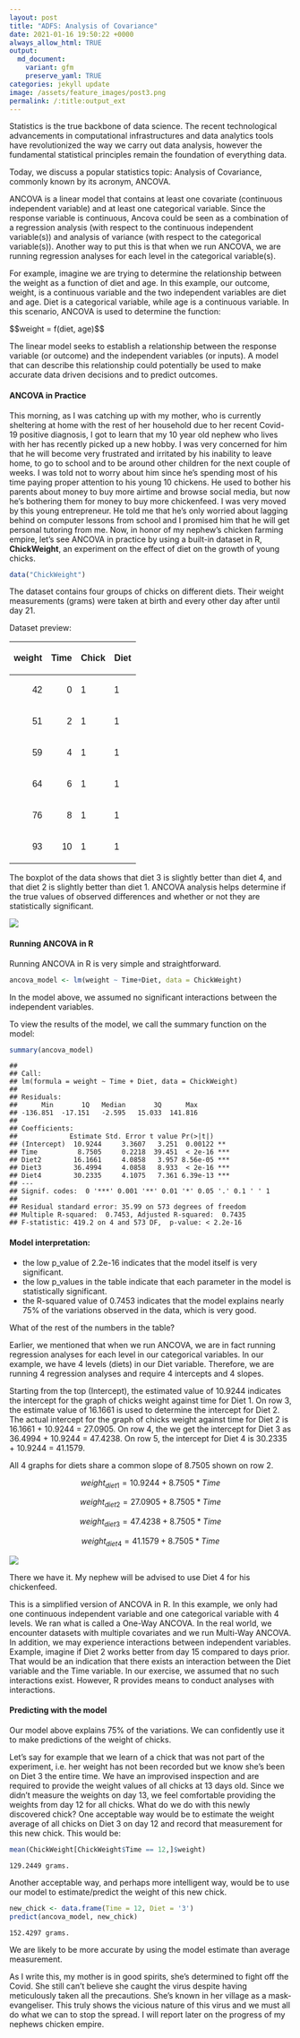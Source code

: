 ```yaml
---
layout: post
title: "ADFS: Analysis of Covariance"
date: 2021-01-16 19:50:22 +0000
always_allow_html: TRUE
output:
  md_document:
    variant: gfm
    preserve_yaml: TRUE
categories: jekyll update
image: /assets/feature_images/post3.png
permalink: /:title:output_ext
---
```


Statistics is the true backbone of data science. The recent
technological advancements in computational infrastructures and data
analytics tools have revolutionized the way we carry out data analysis,
however the fundamental statistical principles remain the foundation of
everything data.

Today, we discuss a popular statistics topic: Analysis of Covariance,
commonly known by its acronym, ANCOVA.

ANCOVA is a linear model that contains at least one covariate
(continuous independent variable) and at least one categorical variable.
Since the response variable is continuous, Ancova could be seen as a
combination of a regression analysis (with respect to the continuous
independent variable(s)) and analysis of variance (with respect to the
categorical variable(s)). Another way to put this is that when we run
ANCOVA, we are running regression analyses for each level in the
categorical variable(s).

For example, imagine we are trying to determine the relationship between
the weight as a function of diet and age. In this example, our outcome,
weight, is a continuous variable and the two independent variables are
diet and age. Diet is a categorical variable, while age is a continuous
variable. In this scenario, ANCOVA is used to determine the function:
<div>
$$weight = f(diet, age)$$
</div> 

The linear model seeks to establish a
relationship between the response variable (or outcome) and the
independent variables (or inputs). A model that can describe this
relationship could potentially be used to make accurate data driven
decisions and to predict outcomes.

#### **ANCOVA in Practice**

This morning, as I was catching up with my mother, who is currently
sheltering at home with the rest of her household due to her recent
Covid-19 positive diagnosis, I got to learn that my 10 year old nephew
who lives with her has recently picked up a new hobby. I was very
concerned for him that he will become very frustrated and irritated by
his inability to leave home, to go to school and to be around other
children for the next couple of weeks. I was told not to worry about him
since he’s spending most of his time paying proper attention to his
young 10 chickens. He used to bother his parents about money to buy more
airtime and browse social media, but now he’s bothering them for money
to buy more chickenfeed. I was very moved by this young entrepreneur. He
told me that he’s only worried about lagging behind on computer lessons
from school and I promised him that he will get personal tutoring from
me. Now, in honor of my nephew’s chicken farming empire, let’s see
ANCOVA in practice by using a built-in dataset in R, **ChickWeight**, an
experiment on the effect of diet on the growth of young chicks.

``` r
data("ChickWeight")
```

The dataset contains four groups of chicks on different diets. Their
weight measurements (grams) were taken at birth and every other day
after until day 21.

Dataset preview:

<table class=" lightable-classic-2 table" style="font-family: Arial; width: auto !important; margin-left: auto; margin-right: auto; margin-left: auto; margin-right: auto;">

<thead>

<tr>

<th style="text-align:right;">

weight

</th>

<th style="text-align:right;">

Time

</th>

<th style="text-align:left;">

Chick

</th>

<th style="text-align:left;">

Diet

</th>

</tr>

</thead>

<tbody>

<tr>

<td style="text-align:right;">

42

</td>

<td style="text-align:right;">

0

</td>

<td style="text-align:left;">

1

</td>

<td style="text-align:left;">

1

</td>

</tr>

<tr>

<td style="text-align:right;">

51

</td>

<td style="text-align:right;">

2

</td>

<td style="text-align:left;">

1

</td>

<td style="text-align:left;">

1

</td>

</tr>

<tr>

<td style="text-align:right;">

59

</td>

<td style="text-align:right;">

4

</td>

<td style="text-align:left;">

1

</td>

<td style="text-align:left;">

1

</td>

</tr>

<tr>

<td style="text-align:right;">

64

</td>

<td style="text-align:right;">

6

</td>

<td style="text-align:left;">

1

</td>

<td style="text-align:left;">

1

</td>

</tr>

<tr>

<td style="text-align:right;">

76

</td>

<td style="text-align:right;">

8

</td>

<td style="text-align:left;">

1

</td>

<td style="text-align:left;">

1

</td>

</tr>

<tr>

<td style="text-align:right;">

93

</td>

<td style="text-align:right;">

10

</td>

<td style="text-align:left;">

1

</td>

<td style="text-align:left;">

1

</td>

</tr>

</tbody>

</table>

The boxplot of the data shows that diet 3 is slightly better than diet
4, and that diet 2 is slightly better than diet 1. ANCOVA analysis helps
determine if the true values of observed differences and whether or not
they are statistically significant.

<img src="/rmd_images/2021-01-16-analysis-of-covariance/unnamed-chunk-4-1.png" style="display: block; margin: auto;" />

#### **Running ANCOVA in R**

Running ANCOVA in R is very simple and straightforward.

``` r
ancova_model <- lm(weight ~ Time+Diet, data = ChickWeight)
```

In the model above, we assumed no significant interactions between the
independent variables.

To view the results of the model, we call the summary function on the
model:

``` r
summary(ancova_model)
```

    ## 
    ## Call:
    ## lm(formula = weight ~ Time + Diet, data = ChickWeight)
    ## 
    ## Residuals:
    ##      Min       1Q   Median       3Q      Max 
    ## -136.851  -17.151   -2.595   15.033  141.816 
    ## 
    ## Coefficients:
    ##             Estimate Std. Error t value Pr(>|t|)    
    ## (Intercept)  10.9244     3.3607   3.251  0.00122 ** 
    ## Time          8.7505     0.2218  39.451  < 2e-16 ***
    ## Diet2        16.1661     4.0858   3.957 8.56e-05 ***
    ## Diet3        36.4994     4.0858   8.933  < 2e-16 ***
    ## Diet4        30.2335     4.1075   7.361 6.39e-13 ***
    ## ---
    ## Signif. codes:  0 '***' 0.001 '**' 0.01 '*' 0.05 '.' 0.1 ' ' 1
    ## 
    ## Residual standard error: 35.99 on 573 degrees of freedom
    ## Multiple R-squared:  0.7453, Adjusted R-squared:  0.7435 
    ## F-statistic: 419.2 on 4 and 573 DF,  p-value: < 2.2e-16

#### Model interpretation:

  - the low p\_value of 2.2e-16 indicates that the model itself is very
    significant.
  - the low p\_values in the table indicate that each parameter in the
    model is statistically significant.
  - the R-squared value of 0.7453 indicates that the model explains
    nearly 75% of the variations observed in the data, which is very
    good.

What of the rest of the numbers in the table?

Earlier, we mentioned that when we run ANCOVA, we are in fact running
regression analyses for each level in our categorical variables. In our
example, we have 4 levels (diets) in our Diet variable. Therefore, we
are running 4 regression analyses and require 4 intercepts and 4 slopes.

Starting from the top (Intercept), the estimated value of 10.9244
indicates the intercept for the graph of chicks weight against time for
Diet 1. On row 3, the estimate value of 16.1661 is used to determine the
intercept for Diet 2. The actual intercept for the graph of chicks
weight against time for Diet 2 is 16.1661 + 10.9244 = 27.0905. On row 4,
the we get the intercept for Diet 3 as 36.4994 + 10.9244 = 47.4238. On
row 5, the intercept for Diet 4 is 30.2335 + 10.9244 = 41.1579.

All 4 graphs for diets share a common slope of 8.7505 shown on row 2.

<div>

$$weight_{diet1} = 10.9244 + 8.7505 * Time$$

$$weight_{diet2} = 27.0905 + 8.7505 * Time$$

$$weight_{diet3} = 47.4238 + 8.7505 * Time$$

$$weight_{diet4} = 41.1579 + 8.7505 * Time$$

</div>

<img src="/rmd_images/2021-01-16-analysis-of-covariance/unnamed-chunk-7-1.png" style="display: block; margin: auto;" />

There we have it. My nephew will be advised to use Diet 4 for his
chickenfeed.

This is a simplified version of ANCOVA in R. In this example, we only
had one continuous independent variable and one categorical variable
with 4 levels. We ran what is called a One-Way ANCOVA. In the real
world, we encounter datasets with multiple covariates and we run
Multi-Way ANCOVA. In addition, we may experience interactions between
independent variables. Example, imagine if Diet 2 works better from day
15 compared to days prior. That would be an indication that there exists
an interaction between the Diet variable and the Time variable. In our
exercise, we assumed that no such interactions exist. However, R
provides means to conduct analyses with interactions.

#### Predicting with the model

Our model above explains 75% of the variations. We can confidently use
it to make predictions of the weight of chicks.

Let’s say for example that we learn of a chick that was not part of the
experiment, i.e. her weight has not been recorded but we know she’s been
on Diet 3 the entire time. We have an improvised inspection and are
required to provide the weight values of all chicks at 13 days old.
Since we didn’t measure the weights on day 13, we feel comfortable
providing the weights from day 12 for all chicks. What do we do with
this newly discovered chick? One acceptable way would be to estimate the
weight average of all chicks on Diet 3 on day 12 and record that
measurement for this new chick. This would be:

``` r
mean(ChickWeight[ChickWeight$Time == 12,]$weight)
```

    129.2449 grams. 



Another acceptable way, and perhaps more intelligent way, would be to
use our model to estimate/predict the weight of this new chick.

``` r
new_chick <- data.frame(Time = 12, Diet = '3')
predict(ancova_model, new_chick)
```

``` 
152.4297 grams.  
```



We are likely to be more accurate by using the model estimate than
average measurement.

As I write this, my mother is in good spirits, she’s determined to fight
off the Covid. She still can’t believe she caught the virus despite
having meticulously taken all the precautions. She’s known in her
village as a mask-evangeliser. This truly shows the vicious nature of
this virus and we must all do what we can to stop the spread. I will
report later on the progress of my nephews chicken empire.
